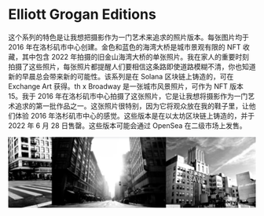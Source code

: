 # Elliott Grogan Editions

这个系列的特色是让我想把摄影作为一门艺术来追求的照片版本。每张图片均于 2016 年在洛杉矶市中心创建。金色和蓝色的海湾大桥是城市景观有限的 NFT 收藏，其中包含 2022 年拍摄的旧金山海湾大桥的单张照片。我在家人的重要时刻拍摄了这些照片，每张照片都提醒人们要相信这条路即使道路模糊不清，你也知道新的早晨总会带来新的可能性。该系列是在 Solana 区块链上铸造的，可在 Exchange Art 获得。th x Broadway 是一张城市风景照片，可作为 NFT 版本 15。我于 2016 年在洛杉矶市中心拍摄了这张照片，它是让我想将摄影作为一门艺术追求的第一批作品之一。这张照片很特别，因为它将观众放在我的鞋子里，让他们体验 2016 年洛杉矶市中心的感觉。这些版本是在以太坊区块链上铸造的，并于 2022 年 6 月 28 日售罄。这些版本可能会通过 OpenSea 在二级市场上发售。

![NFT](1.png)
